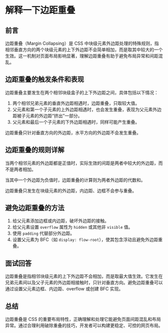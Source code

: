 # **解释一下边距重叠**

## 前言

边距重叠（Margin Collapsing）是 CSS 中块级元素外边距处理的特殊规则，指相邻垂直方向的两个块级元素的上下外边距不会简单相加，而是取其中较大的一个生效。这一机制对页面布局影响显著，理解边距重叠有助于避免布局异常和间距混乱。

## 边距重叠的触发条件和表现

边距重叠主要发生在两个相邻块级盒子的上下外边距之间，具体包括以下情况：

1. 两个相邻兄弟元素的垂直外边距相遇时，边距重叠，只取较大值。
2. 父元素和第一个子元素的上外边距相遇时，也会发生重叠，表现为父元素外边距被子元素的外边距“挤出”一部分。
3. 父元素和最后一个子元素的下外边距相遇时，同样可能产生重叠。

边距重叠只针对垂直方向的外边距，水平方向的外边距不会发生重叠。

## 边距重叠的规则详解

当两个相邻元素的外边距都是正值时，实际生效的间距是两者中较大的外边距，而不是两者相加。

当其中一个外边距为负值时，边距重叠的计算则为两者外边距的代数和。

边距重叠只发生在块级元素的外边距，内边距、边框不会参与重叠。

## 避免边距重叠的方法

1. 给父元素添加边框或内边距，破坏外边距的接触。
2. 给父元素设置 `overflow` 属性为 `hidden` 或其他非 `visible` 值。
3. 使用 `padding` 代替部分外边距。
4. 设置父元素为 BFC（如 `display: flow-root`），使其包含浮动且避免外边距重叠。

## 面试回答

边距重叠是指相邻块级元素的上下外边距不会相加，而是取最大值生效。它发生在兄弟元素间以及父子元素的外边距相接触时，只针对垂直方向。避免边距重叠可以通过设置父元素边框、内边距、overflow 或创建 BFC 实现。

## 总结

边距重叠是 CSS 的重要布局特性，正确理解和处理它能避免页面间距混乱和布局异常。通过合理利用破除重叠的技巧，开发者可以构建更稳定、可控的网页布局。